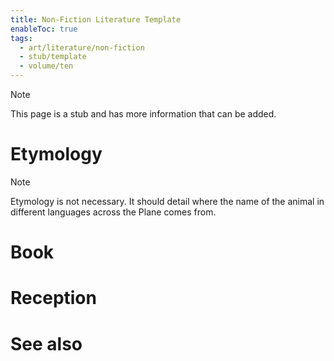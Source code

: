 ```yaml
---
title: Non-Fiction Literature Template
enableToc: true
tags:
  - art/literature/non-fiction
  - stub/template
  - volume/ten
---
```


> [!note]
> This page is a stub and has more information that can be added.

# Etymology

> [!note]
> Etymology is not necessary. It should detail where the name of the animal in different languages across the Plane comes from.
# Book

# Reception

# See also
